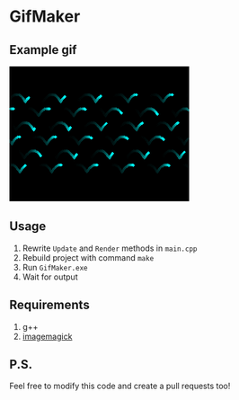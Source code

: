 # GifMaker

## Example gif

![](out.gif)

## Usage

1. Rewrite `Update` and `Render` methods in `main.cpp`
2. Rebuild project with command `make`
3. Run `GifMaker.exe`
4. Wait for output

## Requirements

1. g++
2. [imagemagick](https://imagemagick.org/index.php)

## P.S.

Feel free to modify this code and create a pull requests too!

